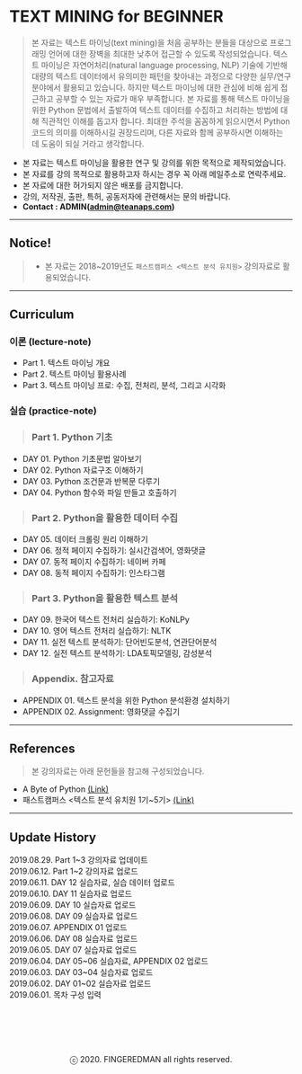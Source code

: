 # TEXT MINING for BEGINNER
> 본 자료는 텍스트 마이닝(text mining)을 처음 공부하는 분들을 대상으로 프로그래밍 언어에 대한 장벽을 최대한 낮추어 접근할 수 있도록 작성되었습니다. 텍스트 마이닝은 자연어처리(natural language processing, NLP) 기술에 기반해 대량의 텍스트 데이터에서 유의미한 패턴을 찾아내는 과정으로 다양한 실무/연구 분야에서 활용되고 있습니다. 하지만 텍스트 마이닝에 대한 관심에 비해 쉽게 접근하고 공부할 수 있는 자료가 매우 부족합니다. 본 자료를 통해 텍스트 마이닝을 위한 Python 문법에서 출발하여 텍스트 데이터를 수집하고 처리하는 방법에 대해 직관적인 이해를 돕고자 합니다. 최대한 주석을 꼼꼼하게 읽으시면서 Python 코드의 의미를 이해하시길 권장드리며, 다른 자료와 함께 공부하시면 이해하는 데 도움이 되실 거라고 생각합니다.

- 본 자료는 텍스트 마이닝을 활용한 연구 및 강의를 위한 목적으로 제작되었습니다.
- 본 자료를 강의 목적으로 활용하고자 하시는 경우 꼭 아래 메일주소로 연락주세요.
- 본 자료에 대한 허가되지 않은 배포를 금지합니다.
- 강의, 저작권, 출판, 특허, 공동저자에 관련해서는 문의 바랍니다.
- **Contact : ADMIN(admin@teanaps.com)**

---
## Notice!
> - 본 자료는 2018~2019년도 `패스트캠퍼스 <텍스트 분석 유치원>` 강의자료로 활용되었습니다.

---
## Curriculum

### 이론 (lecture-note)
- Part 1. 텍스트 마이닝 개요
- Part 2. 텍스트 마이닝 활용사례
- Part 3. 텍스트 마이닝 프로: 수집, 전처리, 분석, 그리고 시각화

### 실습 (practice-note)
> ### Part 1. Python 기초
- DAY 01. Python 기초문법 알아보기
- DAY 02. Python 자료구조 이해하기
- DAY 03. Python 조건문과 반복문 다루기
- DAY 04. Python 함수와 파일 만들고 호출하기

> ### Part 2. Python을 활용한 데이터 수집
- DAY 05. 데이터 크롤링 원리 이해하기
- DAY 06. 정적 페이지 수집하기: 실시간검색어, 영화댓글
- DAY 07. 동적 페이지 수집하기: 네이버 카페
- DAY 08. 동적 페이지 수집하기: 인스타그램

> ### Part 3. Python을 활용한 텍스트 분석
- DAY 09. 한국어 텍스트 전처리 실습하기: KoNLPy
- DAY 10. 영어 텍스트 전처리 실습하기: NLTK
- DAY 11. 실전 텍스트 분석하기: 단어빈도분석, 연관단어분석
- DAY 12. 실전 텍스트 분석하기: LDA토픽모델링, 감성분석

> ### Appendix. 참고자료
- APPENDIX 01. 텍스트 분석을 위한 Python 분석환경 설치하기
- APPENDIX 02. Assignment: 영화댓글 수집기
---
## References
> 본 강의자료는 아래 문헌들을 참고해 구성되었습니다.
- A Byte of Python [(Link)](https://python.swaroopch.com/)
- 패스트캠퍼스 <텍스트 분석 유치원 1기~5기> [(Link)](https://www.fastcampus.co.kr/data_class_textmining/)

---
## Update History
> 
2019.08.29. Part 1\~3 강의자료 업데이트  
2019.06.12. Part 1\~2 강의자료 업로드  
2019.06.11. DAY 12 실습자료, 실습 데이터 업로드  
2019.06.10. DAY 11 실습자료 업로드  
2019.06.09. DAY 10 실습자료 업로드  
2019.06.08. DAY 09 실습자료 업로드  
2019.06.07. APPENDIX 01 업로드  
2019.06.06. DAY 08 실습자료 업로드  
2019.06.05. DAY 07 실습자료 업로드  
2019.06.04. DAY 05\~06 실습자료, APPENDIX 02 업로드  
2019.06.03. DAY 03\~04 실습자료 업로드  
2019.06.02. DAY 01\~02 실습자료 업로드  
2019.06.01. 목차 구성 입력  

<br><br>
---
<center>ⓒ 2020. FINGEREDMAN all rights reserved.</center>
